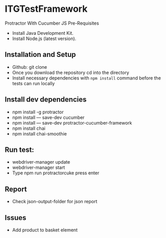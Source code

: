 # ITGTestFramework

Protractor With Cucumber JS
Pre-Requisites
* Install Java Development Kit.
* Install Node.js (latest version).

## Installation and Setup
* Github: git clone 
* Once you download the repository cd into the directory
* Install necessary dependencies with `npm install` command before the tests can run locally



## Install dev dependencies
* npm install -g protractor
* npm install — save-dev cucumber
* npm install — save-dev protractor-cucumber-framework
* npm install chai
* npm install chai-smoothie

## Run test: 
* webdriver-manager update
* webdriver-manager start
* Type npm run protractorcuke press enter

## Report
* Check json-output-folder for json report


## Issues
* Add product to basket element